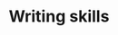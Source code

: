---
tag: writing-skills
title: Writing skills
description:
hero:
  label:
  heading:
  text_markdown:
page_blocks:
  - _id: posts_relevant
---